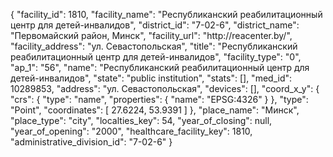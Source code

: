 {
    "facility_id": 1810,
    "facility_name": "Республиканский реабилитационный центр для детей-инвалидов",
    "district_id": "7-02-6",
    "district_name": "Первомайский район, Минск",
    "facility_url": "http:\/\/reacenter.by\/",
    "facility_address": "ул. Севастопольская",
    "title": "Республиканский реабилитационный центр для детей-инвалидов",
    "facility_type": "0",
    "ap_1": "56",
    "name": "Республиканский реабилитационный центр для детей-инвалидов",
    "state": "public institution",
    "stats": [],
    "med_id": 10289853,
    "address": "ул. Севастопольская",
    "devices": [],
    "coord_x_y": {
        "crs": {
            "type": "name",
            "properties": {
                "name": "EPSG:4326"
            }
        },
        "type": "Point",
        "coordinates": [
            27.6224,
            53.9391
        ]
    },
    "place_name": "Минск",
    "place_type": "city",
    "localties_key": 54,
    "year_of_closing": null,
    "year_of_opening": "2000",
    "healthcare_facility_key": 1810,
    "administrative_division_id": "7-02-6"
}